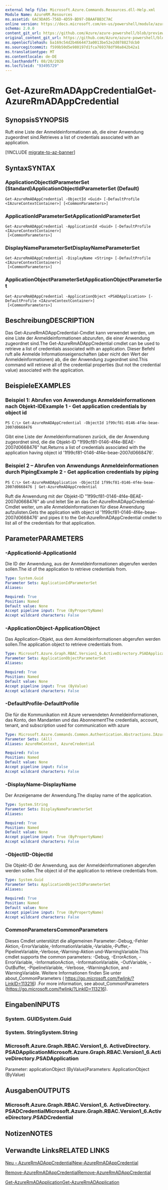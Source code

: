 ```yaml
---
external help file: Microsoft.Azure.Commands.Resources.dll-Help.xml
Module Name: AzureRM.Resources
ms.assetid: 6AC9DA05-756D-4D59-BD97-DBAAFBB3C7AC
online version: https://docs.microsoft.com/en-us/powershell/module/azurerm.resources/get-azurermadappcredential
schema: 2.0.0
content_git_url: https://github.com/Azure/azure-powershell/blob/preview/src/ResourceManager/Resources/Commands.Resources/help/Get-AzureRmADAppCredential.md
original_content_git_url: https://github.com/Azure/azure-powershell/blob/preview/src/ResourceManager/Resources/Commands.Resources/help/Get-AzureRmADAppCredential.md
ms.openlocfilehash: ba169c54d2b4664473a0013be52e2d078827dcb0
ms.sourcegitcommit: f599b50d5e980197d1fca769378df90a842b42a1
ms.translationtype: MT
ms.contentlocale: de-DE
ms.lasthandoff: 08/20/2020
ms.locfileid: "93495729"
---
```

# <span data-ttu-id="80b7f-101">Get-AzureRmADAppCredential</span><span class="sxs-lookup"><span data-stu-id="80b7f-101">Get-AzureRmADAppCredential</span></span>

## <span data-ttu-id="80b7f-102">Synopsis</span><span class="sxs-lookup"><span data-stu-id="80b7f-102">SYNOPSIS</span></span>
<span data-ttu-id="80b7f-103">Ruft eine Liste der Anmeldeinformationen ab, die einer Anwendung zugeordnet sind.</span><span class="sxs-lookup"><span data-stu-id="80b7f-103">Retrieves a list of credentials associated with an application.</span></span>

[!INCLUDE [migrate-to-az-banner](../../includes/migrate-to-az-banner.md)]

## <span data-ttu-id="80b7f-104">Syntax</span><span class="sxs-lookup"><span data-stu-id="80b7f-104">SYNTAX</span></span>

### <span data-ttu-id="80b7f-105">ApplicationObjectIdParameterSet (Standard)</span><span class="sxs-lookup"><span data-stu-id="80b7f-105">ApplicationObjectIdParameterSet (Default)</span></span>
```
Get-AzureRmADAppCredential -ObjectId <Guid> [-DefaultProfile <IAzureContextContainer>] [<CommonParameters>]
```

### <span data-ttu-id="80b7f-106">ApplicationIdParameterSet</span><span class="sxs-lookup"><span data-stu-id="80b7f-106">ApplicationIdParameterSet</span></span>
```
Get-AzureRmADAppCredential -ApplicationId <Guid> [-DefaultProfile <IAzureContextContainer>]
 [<CommonParameters>]
```

### <span data-ttu-id="80b7f-107">DisplayNameParameterSet</span><span class="sxs-lookup"><span data-stu-id="80b7f-107">DisplayNameParameterSet</span></span>
```
Get-AzureRmADAppCredential -DisplayName <String> [-DefaultProfile <IAzureContextContainer>]
 [<CommonParameters>]
```

### <span data-ttu-id="80b7f-108">ApplicationObjectParameterSet</span><span class="sxs-lookup"><span data-stu-id="80b7f-108">ApplicationObjectParameterSet</span></span>
```
Get-AzureRmADAppCredential -ApplicationObject <PSADApplication> [-DefaultProfile <IAzureContextContainer>]
 [<CommonParameters>]
```

## <span data-ttu-id="80b7f-109">Beschreibung</span><span class="sxs-lookup"><span data-stu-id="80b7f-109">DESCRIPTION</span></span>
<span data-ttu-id="80b7f-110">Das Get-AzureRmADAppCredential-Cmdlet kann verwendet werden, um eine Liste der Anmeldeinformationen abzurufen, die einer Anwendung zugeordnet sind.</span><span class="sxs-lookup"><span data-stu-id="80b7f-110">The Get-AzureRmADAppCredential cmdlet can be used to retrieve a list of credentials associated with an application.</span></span>
<span data-ttu-id="80b7f-111">Dieser Befehl ruft alle Anmelde Informationseigenschaften (aber nicht den Wert der Anmeldeinformationen) ab, die der Anwendung zugeordnet sind.</span><span class="sxs-lookup"><span data-stu-id="80b7f-111">This command will retrieve all of the credential properties (but not the credential value) associated with the application.</span></span>

## <span data-ttu-id="80b7f-112">Beispiele</span><span class="sxs-lookup"><span data-stu-id="80b7f-112">EXAMPLES</span></span>

### <span data-ttu-id="80b7f-113">Beispiel 1: Abrufen von Anwendungs Anmeldeinformationen nach Objekt-ID</span><span class="sxs-lookup"><span data-stu-id="80b7f-113">Example 1 - Get application credentials by object id</span></span>

```
PS C:\> Get-AzureRmADAppCredential -ObjectId 1f99cf81-0146-4f4e-beae-2007d0668476
```

<span data-ttu-id="80b7f-114">Gibt eine Liste der Anmeldeinformationen zurück, die der Anwendung zugeordnet sind, die die Objekt-ID "1f99cf81-0146-4f4e-BEAE-2007d0668476" hat.</span><span class="sxs-lookup"><span data-stu-id="80b7f-114">Returns a list of credentials associated with the application having object id '1f99cf81-0146-4f4e-beae-2007d0668476'.</span></span>

### <span data-ttu-id="80b7f-115">Beispiel 2 – Abrufen von Anwendungs Anmeldeinformationen durch Piping</span><span class="sxs-lookup"><span data-stu-id="80b7f-115">Example 2 - Get application credentials by piping</span></span>

```
PS C:\> Get-AzureRmADApplication -ObjectId 1f99cf81-0146-4f4e-beae-2007d0668476 | Get-AzureRmADAppCredential
```

<span data-ttu-id="80b7f-116">Ruft die Anwendung mit der Objekt-ID "1f99cf81-0146-4f4e-BEAE-2007d0668476" ab und leitet Sie an das Get-AzureRmADAppCredential-Cmdlet weiter, um alle Anmeldeinformationen für diese Anwendung aufzulisten.</span><span class="sxs-lookup"><span data-stu-id="80b7f-116">Gets the application with object id '1f99cf81-0146-4f4e-beae-2007d0668476' and pipes it to the Get-AzureRmADAppCredential cmdlet to list all of the credentials for that application.</span></span>

## <span data-ttu-id="80b7f-117">Parameter</span><span class="sxs-lookup"><span data-stu-id="80b7f-117">PARAMETERS</span></span>

### <span data-ttu-id="80b7f-118">-ApplicationId</span><span class="sxs-lookup"><span data-stu-id="80b7f-118">-ApplicationId</span></span>
<span data-ttu-id="80b7f-119">Die ID der Anwendung, aus der Anmeldeinformationen abgerufen werden sollen.</span><span class="sxs-lookup"><span data-stu-id="80b7f-119">The id of the application to retrieve credentials from.</span></span>

```yaml
Type: System.Guid
Parameter Sets: ApplicationIdParameterSet
Aliases:

Required: True
Position: Named
Default value: None
Accept pipeline input: True (ByPropertyName)
Accept wildcard characters: False
```

### <span data-ttu-id="80b7f-120">-ApplicationObject</span><span class="sxs-lookup"><span data-stu-id="80b7f-120">-ApplicationObject</span></span>
<span data-ttu-id="80b7f-121">Das Application-Objekt, aus dem Anmeldeinformationen abgerufen werden sollen.</span><span class="sxs-lookup"><span data-stu-id="80b7f-121">The application object to retrieve credentials from.</span></span>

```yaml
Type: Microsoft.Azure.Graph.RBAC.Version1_6.ActiveDirectory.PSADApplication
Parameter Sets: ApplicationObjectParameterSet
Aliases:

Required: True
Position: Named
Default value: None
Accept pipeline input: True (ByValue)
Accept wildcard characters: False
```

### <span data-ttu-id="80b7f-122">-DefaultProfile</span><span class="sxs-lookup"><span data-stu-id="80b7f-122">-DefaultProfile</span></span>
<span data-ttu-id="80b7f-123">Die für die Kommunikation mit Azure verwendeten Anmeldeinformationen, das Konto, den Mandanten und das Abonnement</span><span class="sxs-lookup"><span data-stu-id="80b7f-123">The credentials, account, tenant, and subscription used for communication with azure</span></span>

```yaml
Type: Microsoft.Azure.Commands.Common.Authentication.Abstractions.IAzureContextContainer
Parameter Sets: (All)
Aliases: AzureRmContext, AzureCredential

Required: False
Position: Named
Default value: None
Accept pipeline input: False
Accept wildcard characters: False
```

### <span data-ttu-id="80b7f-124">-DisplayName</span><span class="sxs-lookup"><span data-stu-id="80b7f-124">-DisplayName</span></span>
<span data-ttu-id="80b7f-125">Der Anzeigename der Anwendung.</span><span class="sxs-lookup"><span data-stu-id="80b7f-125">The display name of the application.</span></span>

```yaml
Type: System.String
Parameter Sets: DisplayNameParameterSet
Aliases:

Required: True
Position: Named
Default value: None
Accept pipeline input: True (ByPropertyName)
Accept wildcard characters: False
```

### <span data-ttu-id="80b7f-126">-ObjectID</span><span class="sxs-lookup"><span data-stu-id="80b7f-126">-ObjectId</span></span>
<span data-ttu-id="80b7f-127">Die Objekt-ID der Anwendung, aus der Anmeldeinformationen abgerufen werden sollen.</span><span class="sxs-lookup"><span data-stu-id="80b7f-127">The object id of the application to retrieve credentials from.</span></span>

```yaml
Type: System.Guid
Parameter Sets: ApplicationObjectIdParameterSet
Aliases:

Required: True
Position: Named
Default value: None
Accept pipeline input: True (ByPropertyName)
Accept wildcard characters: False
```

### <span data-ttu-id="80b7f-128">CommonParameters</span><span class="sxs-lookup"><span data-stu-id="80b7f-128">CommonParameters</span></span>
<span data-ttu-id="80b7f-129">Dieses Cmdlet unterstützt die allgemeinen Parameter:-Debug,-Fehler Aktion,-ErrorVariable,-InformationVariable,-Variable,-Puffer,-PipelineVariable,-Verbose,-Warning-Aktion und-WarningVariable.</span><span class="sxs-lookup"><span data-stu-id="80b7f-129">This cmdlet supports the common parameters: -Debug, -ErrorAction, -ErrorVariable, -InformationAction, -InformationVariable, -OutVariable, -OutBuffer, -PipelineVariable, -Verbose, -WarningAction, and -WarningVariable.</span></span> <span data-ttu-id="80b7f-130">Weitere Informationen finden Sie unter about_CommonParameters ( https://go.microsoft.com/fwlink/?LinkID=113216) .</span><span class="sxs-lookup"><span data-stu-id="80b7f-130">For more information, see about_CommonParameters (https://go.microsoft.com/fwlink/?LinkID=113216).</span></span>

## <span data-ttu-id="80b7f-131">Eingaben</span><span class="sxs-lookup"><span data-stu-id="80b7f-131">INPUTS</span></span>

### <span data-ttu-id="80b7f-132">System. GUID</span><span class="sxs-lookup"><span data-stu-id="80b7f-132">System.Guid</span></span>

### <span data-ttu-id="80b7f-133">System. String</span><span class="sxs-lookup"><span data-stu-id="80b7f-133">System.String</span></span>

### <span data-ttu-id="80b7f-134">Microsoft.Azure.Graph.RBAC.Version1_6. ActiveDirectory. PSADApplication</span><span class="sxs-lookup"><span data-stu-id="80b7f-134">Microsoft.Azure.Graph.RBAC.Version1_6.ActiveDirectory.PSADApplication</span></span>
<span data-ttu-id="80b7f-135">Parameter: applicationObject (ByValue)</span><span class="sxs-lookup"><span data-stu-id="80b7f-135">Parameters: ApplicationObject (ByValue)</span></span>

## <span data-ttu-id="80b7f-136">Ausgaben</span><span class="sxs-lookup"><span data-stu-id="80b7f-136">OUTPUTS</span></span>

### <span data-ttu-id="80b7f-137">Microsoft.Azure.Graph.RBAC.Version1_6. ActiveDirectory. PSADCredential</span><span class="sxs-lookup"><span data-stu-id="80b7f-137">Microsoft.Azure.Graph.RBAC.Version1_6.ActiveDirectory.PSADCredential</span></span>

## <span data-ttu-id="80b7f-138">Notizen</span><span class="sxs-lookup"><span data-stu-id="80b7f-138">NOTES</span></span>

## <span data-ttu-id="80b7f-139">Verwandte Links</span><span class="sxs-lookup"><span data-stu-id="80b7f-139">RELATED LINKS</span></span>

[<span data-ttu-id="80b7f-140">Neu – AzureRmADAppCredential</span><span class="sxs-lookup"><span data-stu-id="80b7f-140">New-AzureRmADAppCredential</span></span>](./New-AzureRmADAppCredential.md)

[<span data-ttu-id="80b7f-141">Remove-AzureRmADAppCredential</span><span class="sxs-lookup"><span data-stu-id="80b7f-141">Remove-AzureRmADAppCredential</span></span>](./Remove-AzureRmADAppCredential.md)

[<span data-ttu-id="80b7f-142">Get-AzureRmADApplication</span><span class="sxs-lookup"><span data-stu-id="80b7f-142">Get-AzureRmADApplication</span></span>](./Get-AzureRmADApplication.md)

